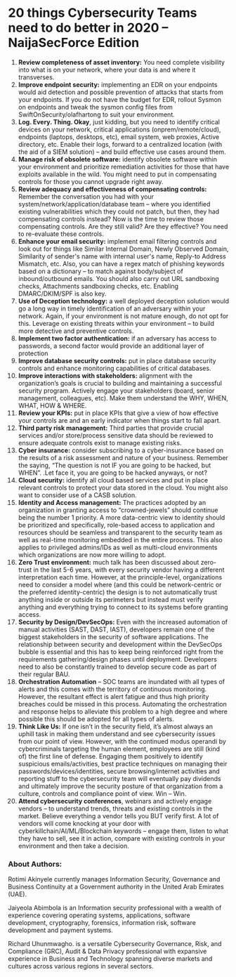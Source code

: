 

# 20 things Cybersecurity Teams need to do better in 2020 – NaijaSecForce Edition

1.	**Review completeness of asset inventory:** You need complete visibility into what is on your network, where your data is and where it transverses.
2.	**Improve endpoint security:** implementing an EDR on your endpoints would aid detection and possible prevention of attacks that starts from your endpoints. If you do not have the budget for EDR, rollout Sysmon on endpoints and tweak the sysmon config files from SwiftOnSecurity/olafhartong to suit your environment.
3.	**Log. Every. Thing. Okay**, just kidding, but you need to identify critical devices on your network, critical applications (onprem/remote/cloud), endpoints (laptops, desktops, etc), email system, web proxies, Active directory, etc. Enable their logs, forward to a centralized location (with the aid of a SIEM solution) – and build effective use cases around them.
4.  **Manage risk of obsolete software:** identify obsolete software within your environment and prioritize remediation activities for those that have exploits available in the wild. You might need to put in compensating controls for those you cannot upgrade right away.
5.  **Review adequacy and effectiveness of compensating controls:** Remember the conversation you had with your system/network/application/database team – where you identified existing vulnerabilities which they could not patch, but then, they had compensating controls instead? Now is the time to review those compensating controls. Are they still valid? Are they effective? You need to re-evaluate these controls.
6.	**Enhance your email security:** implement email filtering controls and look out for things like Similar Internal Domain, Newly Observed Domain, Similarity of sender's name with internal user's name, Reply-to Address Mismatch, etc. Also, you can have a regex match of phishing keywords based on a dictionary – to match against body/subject of inbound/outbound emails. You should also carry out URL sandboxing checks, Attachments sandboxing checks, etc. Enabling DMARC/DKIM/SPF is also key.
7.	**Use of Deception technology:** a well deployed deception solution would go a long way in timely identification of an adversary within your network. Again, if your environment is not mature enough, do not opt for this. Leverage on existing threats within your environment – to build more detective and preventive controls.
8.	**Implement two factor authentication:** if an adversary has access to passwords, a second factor would provide an additional layer of protection
9.	**Improve database security controls:** put in place database security controls and enhance monitoring capabilities of critical databases.
10.	**Improve interactions with stakeholders:** alignment with the organization’s goals is crucial to building and maintaining a successful security program. Actively engage your stakeholders (board, senior management, colleagues, etc). Make them understand the WHY, WHEN, WHAT, HOW & WHERE.
11.	**Review your KPIs:** put in place KPIs that give a view of how effective your controls are and an early indicator when things start to fall apart.
12.	**Third party risk management:** Third parties that provide crucial services and/or store/process sensitive data should be reviewed to ensure adequate controls exist to manage existing risks.
13.	**Cyber insurance:** consider subscribing to a cyber-insurance based on the results of a risk assessment and nature of your business. Remember the saying, “The question is not IF you are going to be hacked, but WHEN”. .Let face it, you are going to be hacked anyways, or not?
14.	**Cloud security:** identify all cloud based services and put in place relevant controls to protect your data stored in the cloud. You might also want to consider use of a CASB solution.
15.	**Identity and Access management:** The practices adopted by an organization in granting access to “crowned-jewels” should continue being the number 1 priority. A more data-centric view to identity should be prioritized and specifically, role-based access to application and resources should be seamless and transparent to the security team as well as real-time monitoring embedded in the entire process. This also applies to privileged admins/IDs as well as multi-cloud environments which organizations are now more willing to adopt.
16.	**Zero Trust environment:** much talk has been discussed about zero-trust in the last 5-6 years, with every security vendor having a different interpretation each time. However, at the principle-level, organizations need to consider a model where (and this could be network-centric or the preferred identity-centric) the design is to not automatically trust anything inside or outside its perimeters but instead must verify anything and everything trying to connect to its systems before granting access.
17.	**Security by Design/DevSecOps:** Even with the increased automation of manual activities (SAST, DAST, IAST), developers remain one of the biggest stakeholders in the security of software applications. The relationship between security and development within the DevSecOps bubble is essential and this has to keep being reinforced right from the requirements gathering/design phases until deployment. Developers need to also be constantly trained to develop secure code as part of their regular BAU.
18.	**Orchestration Automation** – SOC teams are inundated with all types of alerts and this comes with the territory of continuous monitoring. However, the resultant effect is alert fatigue and thus high priority breaches could be missed in this process. Automating the orchestration and response helps to alleviate this problem to a high degree and where possible this should be adopted for all types of alerts.
19.	**Think Like Us:** If one isn’t in the security field, it’s almost always an uphill task in making them understand and see cybersecurity issues from our point of view. However, with the continued modus operandi by cybercriminals targeting the human element, employees are still (kind of) the first line of defense. Engaging them positively to identify suspicious emails/activities, best practice techniques on managing their passwords/devices/identities, secure browsing/internet activities and reporting stuff to the cybersecurity team will eventually pay dividends and ultimately improve the security posture of that organization from a culture, controls and compliance point of view. Win – Win.
20.	**Attend cybersecurity conferences**, webinars and actively engage vendors – to understand trends, threats and existing controls in the market. Believe everything a vendor tells you BUT verify first. A lot of vendors will come knocking at your door with cyberkillchain/AI/ML/Blockchain keywords – engage them, listen to what they have to sell, see it in action, compare with existing controls in your environment and then take a decision.

### About Authors:

Rotimi Akinyele currently manages Information Security, Governance and Business Continuity at a Government authority in the United Arab Emirates (UAE).

Jaiyeola Abimbola  is an Information security professional with a wealth of experience covering operating systems, applications, software development, cryptography, forensics, information risk, software development and payment systems.

Richard Uhunmwagho.  is a versatile Cybersecurity Governance, Risk, and Compliance (GRC), Audit & Data Privacy professional with expansive experience in Business and Technology spanning diverse markets and cultures across various regions in several sectors.
